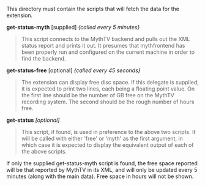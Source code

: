 This directory must contain the scripts that will fetch the data for the extension.

**get-status-myth**  [supplied]  _{called every 5 minutes}_
>This script connects to the MythTV backend and pulls out the XML status
 report and prints it out.  It presumes that mythfrontend has been properly
 run and configured on the current machine in order to find the backend.

**get-status-free**  [optional]  _{called every 45 seconds}_
>The extension can display free disc space.  If this delegate is supplied,
 it is expected to print two lines, each being a floating point value.  On
 the first line should be the number of GB free on the MythTV recording
 system.  The second should be the rough number of hours free.

**get-status**  _[optional]_
>This script, if found, is used in preference to the above two scripts.  It
 will be called with either 'free' or 'myth' as the first argument, in which
 case it is expected to display the equivalent output of each of the above
 scripts.


If only the supplied get-status-myth script is found, the free space reported
will be that reported by MythTV in its XML, and will only be updated every 5
minutes (along with the main data).  Free space in hours will not be shown.
